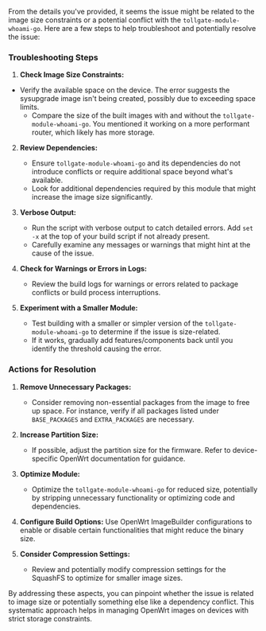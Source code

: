 From the details you've provided, it seems the issue might be related to the image size constraints or a potential conflict with the `tollgate-module-whoami-go`. Here are a few steps to help troubleshoot and potentially resolve the issue:

### Troubleshooting Steps

1. **Check Image Size Constraints:**
 - Verify the available space on the device. The error suggests the sysupgrade image isn't being created, possibly due to exceeding space limits.
   - Compare the size of the built images with and without the `tollgate-module-whoami-go`. You mentioned it working on a more performant router, which likely has more storage.

2. **Review Dependencies:**
   - Ensure `tollgate-module-whoami-go` and its dependencies do not introduce conflicts or require additional space beyond what's available.
   - Look for additional dependencies required by this module that might increase the image size significantly.

3. **Verbose Output:**
   - Run the script with verbose output to catch detailed errors. Add `set -x` at the top of your build script if not already present.
   - Carefully examine any messages or warnings that might hint at the cause of the issue.

4. **Check for Warnings or Errors in Logs:**
   - Review the build logs for warnings or errors related to package conflicts or build process interruptions.

5. **Experiment with a Smaller Module:**
   - Test building with a smaller or simpler version of the `tollgate-module-whoami-go` to determine if the issue is size-related.
   - If it works, gradually add features/components back until you identify the threshold causing the error.

### Actions for Resolution

1. **Remove Unnecessary Packages:**
   - Consider removing non-essential packages from the image to free up space. For instance, verify if all packages listed under `BASE_PACKAGES` and `EXTRA_PACKAGES` are necessary.

2. **Increase Partition Size:**
   - If possible, adjust the partition size for the firmware. Refer to device-specific OpenWrt documentation for guidance.

3. **Optimize Module:**
   - Optimize the `tollgate-module-whoami-go` for reduced size, potentially by stripping unnecessary functionality or optimizing code and dependencies.

4. **Configure Build Options:**
   Use OpenWrt ImageBuilder configurations to enable or disable certain functionalities that might reduce the binary size.

5. **Consider Compression Settings:**
   - Review and potentially modify compression settings for the SquashFS to optimize for smaller image sizes.

By addressing these aspects, you can pinpoint whether the issue is related to image size or potentially something else like a dependency conflict. This systematic approach helps in managing OpenWrt images on devices with strict storage constraints.